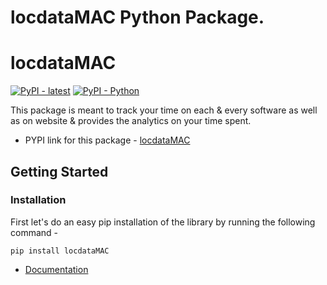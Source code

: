 # locdataMAC Python Package.
# locdataMAC 
[![PyPI - latest](https://img.shields.io/pypi/v/iconconsole?label=latest&logo=pypi)](https://pypi.org/project/locdataMAC/)
[![PyPI - Python](https://img.shields.io/pypi/pyversions/iconconsole?logo=pypi)](https://pypi.org/project/locdataMAC/)

This package is meant to track your time on each & every software as well as on website & provides the analytics on your time spent.

- PYPI link for this package - [locdataMAC](https://pypi.org/project/locdataMAC/)

## Getting Started

### Installation

First let's do an easy pip installation of the library by running the following command -
```
pip install locdataMAC
```

- [Documentation](https://sachinmishra-ux.github.io/locdataMAC/)
